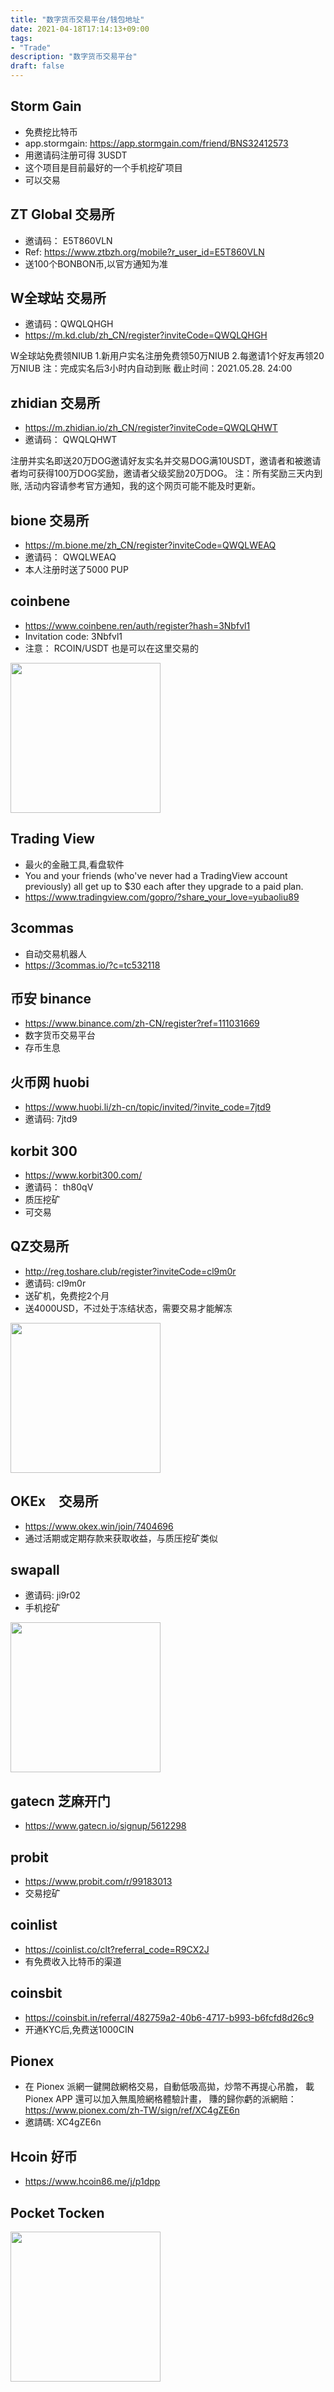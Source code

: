 ```yaml
---
title: "数字货币交易平台/钱包地址"
date: 2021-04-18T17:14:13+09:00
tags:  
- "Trade"
description: "数字货币交易平台"
draft: false
---
```


## Storm Gain
- 免费挖比特币
- app.stormgain: https://app.stormgain.com/friend/BNS32412573
- 用邀请码注册可得 3USDT
- 这个项目是目前最好的一个手机挖矿项目
- 可以交易

<!--more-->

## ZT  Global 交易所
- 邀请码： E5T860VLN
- Ref: https://www.ztbzh.org/mobile?r_user_id=E5T860VLN
- 送100个BONBON币,以官方通知为准

## W全球站 交易所
- 邀请码：QWQLQHGH
- https://m.kd.club/zh_CN/register?inviteCode=QWQLQHGH

W全球站免费领NIUB
1.新用户实名注册免费领50万NIUB
2.每邀请1个好友再领20万NIUB
注：完成实名后3小时内自动到账
截止时间：2021.05.28. 24:00

##  zhidian 交易所
- https://m.zhidian.io/zh_CN/register?inviteCode=QWQLQHWT
- 邀请码： QWQLQHWT

注册并实名即送20万DOG邀请好友实名并交易DOG满10USDT，邀请者和被邀请者均可获得100万DOG奖励，邀请者父级奖励20万DOG。
注：所有奖励三天内到账, 活动内容请参考官方通知，我的这个网页可能不能及时更新。

## bione 交易所
- https://m.bione.me/zh_CN/register?inviteCode=QWQLWEAQ
- 邀请码： QWQLWEAQ
- 本人注册时送了5000 PUP

## coinbene
- https://www.coinbene.ren/auth/register?hash=3Nbfvl1
- Invitation code: 3Nbfvl1
- 注意： RCOIN/USDT 也是可以在这里交易的
<img src="https://cdn.jsdelivr.net/gh/yubaoliu/assets@image/image-20210505195800197.png" width="240px"/>

## Trading View
- 最火的金融工具,看盘软件
- You and your friends (who've never had a TradingView account previously) all get up to $30 each after they upgrade to a paid plan.
- https://www.tradingview.com/gopro/?share_your_love=yubaoliu89

## 3commas
- 自动交易机器人
- https://3commas.io/?c=tc532118

## 币安 binance
- https://www.binance.com/zh-CN/register?ref=111031669
- 数字货币交易平台
- 存币生息


## 火币网 huobi
- https://www.huobi.li/zh-cn/topic/invited/?invite_code=7jtd9
- 邀请码: 7jtd9

## korbit 300
- https://www.korbit300.com/
- 邀请码： th80qV
- 质压挖矿
- 可交易

## QZ交易所 
- http://reg.toshare.club/register?inviteCode=cl9m0r
- 邀请码: cl9m0r
- 送矿机，免费挖2个月
- 送4000USD，不过处于冻结状态，需要交易才能解冻

<a href="http://reg.toshare.club/register?inviteCode=cl9m0r" target="_blank">
<img src="https://cdn.jsdelivr.net/gh/yubaoliu/assets@image/image-20210429071232260.png" width="240px" /></a>


## OKEx　交易所
- https://www.okex.win/join/7404696
- 通过活期或定期存款来获取收益，与质压挖矿类似

## swapall
- 邀请码: ji9r02
- 手机挖矿

<img src="https://cdn.jsdelivr.net/gh/yubaoliu/assets@image/image-20210429124556114.png" width="240px"/> 

## gatecn 芝麻开门
- https://www.gatecn.io/signup/5612298

## probit
- https://www.probit.com/r/99183013
- 交易挖矿

## coinlist
- https://coinlist.co/clt?referral_code=R9CX2J
- 有免费收入比特币的渠道

## coinsbit
- https://coinsbit.in/referral/482759a2-40b6-4717-b993-b6fcfd8d26c9
- 开通KYC后,免费送1000CIN

## Pionex
- 在 Pionex 派網一鍵開啟網格交易，自動低吸高拋，炒幣不再提心吊膽，
載 Pionex APP 還可以加入無風險網格體驗計畫，
賺的歸你虧的派網賠： https://www.pionex.com/zh-TW/sign/ref/XC4gZE6n
- 邀請碼: XC4gZE6n

## Hcoin 好币
- https://www.hcoin86.me/j/p1dpp


## Pocket Tocken
<img src="https://cdn.jsdelivr.net/gh/yubaoliu/assets@image/image-20210515161327761.png" width="240px" />


